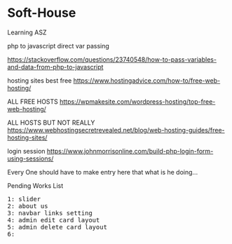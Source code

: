 # Soft-House
Learning ASZ

php to javascript direct var passing

https://stackoverflow.com/questions/23740548/how-to-pass-variables-and-data-from-php-to-javascript


hosting sites best free
https://www.hostingadvice.com/how-to/free-web-hosting/

ALL FREE HOSTS
https://wpmakesite.com/wordpress-hosting/top-free-web-hosting/

ALL HOSTS BUT NOT REALLY
https://www.webhostingsecretrevealed.net/blog/web-hosting-guides/free-hosting-sites/


login session 
https://www.johnmorrisonline.com/build-php-login-form-using-sessions/

Every One should have to make entry here that what is he doing...

Pending Works List

<pre>1: slider
2: about us
3: navbar links setting
4: admin edit card layout
5: admin delete card layout
6: 
</pre>
